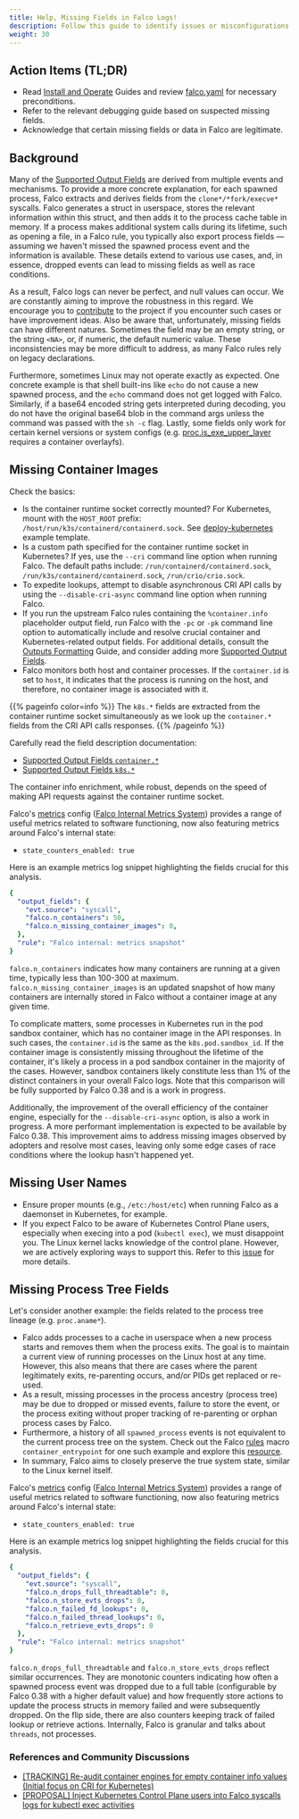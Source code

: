 ```yaml
---
title: Help, Missing Fields in Falco Logs!
description: Follow this guide to identify issues or misconfigurations that may be causing missing fields in Falco rules outputs
weight: 30
---
```


## Action Items (TL;DR)

- Read [Install and Operate](../../../install-operate/) Guides and review [falco.yaml](https://github.com/falcosecurity/falco/blob/master/falco.yaml) for necessary preconditions.
- Refer to the relevant debugging guide based on suspected missing fields.
- Acknowledge that certain missing fields or data in Falco are legitimate.

## Background

Many of the [Supported Output Fields](../../../reference/rules/supported-fields/) are derived from multiple events and mechanisms. To provide a more concrete explanation, for each spawned process, Falco extracts and derives fields from the `clone*/*fork/execve*` syscalls. Falco generates a struct in userspace, stores the relevant information within this struct, and then adds it to the process cache table in memory. If a process makes additional system calls during its lifetime, such as opening a file, in a Falco rule, you typically also export process fields — assuming we haven't missed the spawned process event and the information is available. These details extend to various use cases, and, in essence, dropped events can lead to missing fields as well as race conditions.

As a result, Falco logs can never be perfect, and null values can occur. We are constantly aiming to improve the robustness in this regard. We encourage you to [contribute](/docs/contribute/) to the project if you encounter such cases or have improvement ideas. Also be aware that, unfortunately, missing fields can have different natures. Sometimes the field may be an empty string, or the string `<NA>`, or, if numeric, the default numeric value. These inconsistencies may be more difficult to address, as many Falco rules rely on legacy declarations.

Furthermore, sometimes Linux may not operate exactly as expected. One concrete example is that shell built-ins like `echo` do not cause a new spawned process, and the `echo` command does not get logged with Falco. Similarly, if a base64 encoded string gets interpreted during decoding, you do not have the original base64 blob in the command args unless the command was passed with the `sh -c` flag. Lastly, some fields only work for certain kernel versions or system configs (e.g. [proc.is_exe_upper_layer](https://falco.org/docs/reference/rules/supported-fields/#field-class-process) requires a container overlayfs).

## Missing Container Images

Check the basics:

- Is the container runtime socket correctly mounted? For Kubernetes, mount with the `HOST_ROOT` prefix: `/host/run/k3s/containerd/containerd.sock`. See [deploy-kubernetes](https://github.com/falcosecurity/deploy-kubernetes/tree/main/kubernetes) example template.
- Is a custom path specified for the container runtime socket in Kubernetes? If yes, use the `--cri` command line option when running Falco. The default paths include: `/run/containerd/containerd.sock`, `/run/k3s/containerd/containerd.sock`, `/run/crio/crio.sock`.
- To expedite lookups, attempt to disable asynchronous CRI API calls by using the `--disable-cri-async` command line option when running Falco.
- If you run the upstream Falco rules containing the `%container.info` placeholder output field, run Falco with the `-pc` or `-pk` command line option to automatically include and resolve crucial container and Kubernetes-related output fields. For additional details, consult the [Outputs Formatting](../../../outputs/formatting/) Guide, and consider adding more [Supported Output Fields](../../../reference/rules/supported-fields/#field-class-container).
- Falco monitors both host and container processes. If the `container.id` is set to `host`, it indicates that the process is running on the host, and therefore, no container image is associated with it.

{{% pageinfo color=info %}}
The `k8s.*` fields are extracted from the container runtime socket simultaneously as we look up the `container.*` fields from the CRI API calls responses.
{{% /pageinfo %}}

Carefully read the field description documentation:

- [Supported Output Fields `container.*`](../../../reference/rules/supported-fields/#field-class-container)   
- [Supported Output Fields `k8s.*`](../../../reference/rules/supported-fields/#field-class-k8s)

The container info enrichment, while robust, depends on the speed of making API requests against the container runtime socket.

Falco's [metrics](https://github.com/falcosecurity/falco/blob/master/falco.yaml) config ([Falco Internal Metrics System](../../production-performance/#falco-internal-metrics-system)) provides a range of useful metrics related to software functioning, now also featuring metrics around Falco's internal state:

- `state_counters_enabled: true`

Here is an example metrics log snippet highlighting the fields crucial for this analysis.

```yaml
{
  "output_fields": {
    "evt.source": "syscall",
    "falco.n_containers": 50,
    "falco.n_missing_container_images": 0, 
  },
  "rule": "Falco internal: metrics snapshot"
}
```

`falco.n_containers` indicates how many containers are running at a given time, typically less than 100-300 at maximum. `falco.n_missing_container_images` is an updated snapshot of how many containers are internally stored in Falco without a container image at any given time.

To complicate matters, some processes in Kubernetes run in the pod sandbox container, which has no container image in the API responses. In such cases, the `container.id` is the same as the `k8s.pod.sandbox_id`. If the container image is consistently missing throughout the lifetime of the container, it's likely a process in a pod sandbox container in the majority of the cases. However, sandbox containers likely constitute less than 1% of the distinct containers in your overall Falco logs. Note that this comparison will be fully supported by Falco 0.38 and is a work in progress. 

Additionally, the improvement of the overall efficiency of the container engine, especially for the `--disable-cri-async` option, is also a work in progress. A more performant implementation is expected to be available by Falco 0.38. This improvement aims to address missing images observed by adopters and resolve most cases, leaving only some edge cases of race conditions where the lookup hasn't happened yet.

## Missing User Names

- Ensure proper mounts (e.g., `/etc:/host/etc`) when running Falco as a daemonset in Kubernetes, for example.
- If you expect Falco to be aware of Kubernetes Control Plane users, especially when execing into a pod (`kubectl exec`), we must disappoint you. The Linux kernel lacks knowledge of the control plane. However, we are actively exploring ways to support this. Refer to this [issue](https://github.com/falcosecurity/falco/issues/2895) for more details.

## Missing Process Tree Fields

Let's consider another example: the fields related to the process tree lineage (e.g. `proc.aname*`). 

- Falco adds processes to a cache in userspace when a new process starts and removes them when the process exits. The goal is to maintain a current view of running processes on the Linux host at any time. However, this also means that there are cases where the parent legitimately exits, re-parenting occurs, and/or PIDs get replaced or re-used. 
- As a result, missing processes in the process ancestry (process tree) may be due to dropped or missed events, failure to store the event, or the process exiting without proper tracking of re-parenting or orphan process cases by Falco. 
- Furthermore, a history of all `spawned_process` events is not equivalent to the current process tree on the system. Check out the Falco [rules](https://github.com/falcosecurity/rules/blob/main/rules/falco_rules.yaml) macro `container_entrypoint` for one such example and explore this [resource](https://www.win.tue.nl/~aeb/linux/lk/lk-10.html).
- In summary, Falco aims to closely preserve the true system state, similar to the Linux kernel itself.

Falco's [metrics](https://github.com/falcosecurity/falco/blob/master/falco.yaml) config ([Falco Internal Metrics System](../../production-performance/#falco-internal-metrics-system)) provides a range of useful metrics related to software functioning, now also featuring metrics around Falco's internal state:

- `state_counters_enabled: true`

Here is an example metrics log snippet highlighting the fields crucial for this analysis.

```yaml
{
  "output_fields": {
    "evt.source": "syscall",
    "falco.n_drops_full_threadtable": 0,
    "falco.n_store_evts_drops": 0,
    "falco.n_failed_fd_lookups": 0,
    "falco.n_failed_thread_lookups": 0,
    "falco.n_retrieve_evts_drops": 0 
  },
  "rule": "Falco internal: metrics snapshot"
}
```

`falco.n_drops_full_threadtable` and `falco.n_store_evts_drops` reflect similar occurrences. They are monotonic counters indicating how often a spawned process event was dropped due to a full table (configurable by Falco 0.38 with a higher default value) and how frequently store actions to update the process structs in memory failed and were subsequently dropped. On the flip side, there are also counters keeping track of failed lookup or retrieve actions. Internally, Falco is granular and talks about `threads`, not processes.

### References and Community Discussions

- [[TRACKING] Re-audit container engines for empty container info values (Initial focus on CRI for Kubernetes)](https://github.com/falcosecurity/falco/issues/2708)
- [[PROPOSAL] Inject Kubernetes Control Plane users into Falco syscalls logs for kubectl exec activities](https://github.com/falcosecurity/falco/issues/2895)
